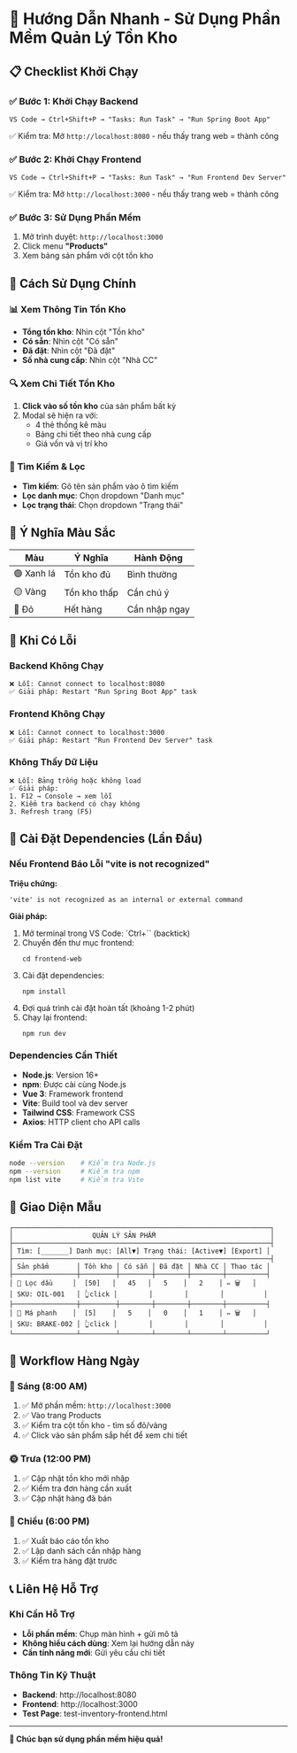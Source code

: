 # 🚀 Hướng Dẫn Nhanh - Sử Dụng Phần Mềm Quản Lý Tồn Kho

## 📋 Checklist Khởi Chạy

### ✅ Bước 1: Khởi Chạy Backend
```
VS Code → Ctrl+Shift+P → "Tasks: Run Task" → "Run Spring Boot App"
```
✅ Kiểm tra: Mở `http://localhost:8080` - nếu thấy trang web = thành công

### ✅ Bước 2: Khởi Chạy Frontend  
```
VS Code → Ctrl+Shift+P → "Tasks: Run Task" → "Run Frontend Dev Server"
```
✅ Kiểm tra: Mở `http://localhost:3000` - nếu thấy trang web = thành công

### ✅ Bước 3: Sử Dụng Phần Mềm
1. Mở trình duyệt: `http://localhost:3000`
2. Click menu **"Products"**
3. Xem bảng sản phẩm với cột tồn kho

## 🎯 Cách Sử Dụng Chính

### 📊 Xem Thông Tin Tồn Kho
- **Tổng tồn kho**: Nhìn cột "Tồn kho" 
- **Có sẵn**: Nhìn cột "Có sẵn"
- **Đã đặt**: Nhìn cột "Đã đặt"
- **Số nhà cung cấp**: Nhìn cột "Nhà CC"

### 🔍 Xem Chi Tiết Tồn Kho
1. **Click vào số tồn kho** của sản phẩm bất kỳ
2. Modal sẽ hiện ra với:
   - 4 thẻ thống kê màu
   - Bảng chi tiết theo nhà cung cấp
   - Giá vốn và vị trí kho

### 🔎 Tìm Kiếm & Lọc
- **Tìm kiếm**: Gõ tên sản phẩm vào ô tìm kiếm
- **Lọc danh mục**: Chọn dropdown "Danh mục"
- **Lọc trạng thái**: Chọn dropdown "Trạng thái"

## 🎨 Ý Nghĩa Màu Sắc

| Màu | Ý Nghĩa | Hành Động |
|-----|---------|-----------|
| 🟢 Xanh lá | Tồn kho đủ | Bình thường |
| 🟡 Vàng | Tồn kho thấp | Cần chú ý |
| 🔴 Đỏ | Hết hàng | Cần nhập ngay |

## 🔧 Khi Có Lỗi

### Backend Không Chạy
```
❌ Lỗi: Cannot connect to localhost:8080
✅ Giải pháp: Restart "Run Spring Boot App" task
```

### Frontend Không Chạy  
```
❌ Lỗi: Cannot connect to localhost:3000
✅ Giải pháp: Restart "Run Frontend Dev Server" task
```

### Không Thấy Dữ Liệu
```
❌ Lỗi: Bảng trống hoặc không load
✅ Giải pháp: 
1. F12 → Console → xem lỗi
2. Kiểm tra backend có chạy không
3. Refresh trang (F5)
```

## 🔧 Cài Đặt Dependencies (Lần Đầu)

### Nếu Frontend Báo Lỗi "vite is not recognized"

**Triệu chứng:**
```
'vite' is not recognized as an internal or external command
```

**Giải pháp:**
1. Mở terminal trong VS Code: `Ctrl+`` (backtick)
2. Chuyển đến thư mục frontend:
   ```
   cd frontend-web
   ```
3. Cài đặt dependencies:
   ```
   npm install
   ```
4. Đợi quá trình cài đặt hoàn tất (khoảng 1-2 phút)
5. Chạy lại frontend:
   ```
   npm run dev
   ```

### Dependencies Cần Thiết
- **Node.js**: Version 16+ 
- **npm**: Được cài cùng Node.js
- **Vue 3**: Framework frontend
- **Vite**: Build tool và dev server
- **Tailwind CSS**: Framework CSS
- **Axios**: HTTP client cho API calls

### Kiểm Tra Cài Đặt
```bash
node --version    # Kiểm tra Node.js
npm --version     # Kiểm tra npm
npm list vite     # Kiểm tra Vite
```

## 📱 Giao Diện Mẫu

```
┌─────────────────────────────────────────────────────────────────┐
│                    QUẢN LÝ SẢN PHẨM                             │
├─────────────────────────────────────────────────────────────────┤
│ Tìm: [_______] Danh mục: [All▼] Trạng thái: [Active▼] [Export] │
├─────────────────────────────────────────────────────────────────┤
│ Sản phẩm       │ Tồn kho │ Có sẵn │ Đã đặt │ Nhà CC │ Thao tác │
├────────────────┼─────────┼────────┼────────┼────────┼──────────┤
│ 🔧 Lọc dầu     │  [50]   │   45   │   5    │   2    │ ✏️ 🗑️   │
│ SKU: OIL-001   │ 👆click │        │        │        │          │
├────────────────┼─────────┼────────┼────────┼────────┼──────────┤
│ 🚗 Má phanh    │  [5]    │   5    │   0    │   1    │ ✏️ 🗑️   │
│ SKU: BRAKE-002 │ 👆click │        │        │        │          │
└────────────────┴─────────┴────────┴────────┴────────┴──────────┘
```

## 🚀 Workflow Hàng Ngày

### 🌅 Sáng (8:00 AM)
1. ✅ Mở phần mềm: `http://localhost:3000`
2. ✅ Vào trang Products
3. ✅ Kiểm tra cột tồn kho - tìm số đỏ/vàng
4. ✅ Click vào sản phẩm sắp hết để xem chi tiết

### 🌞 Trưa (12:00 PM)
1. ✅ Cập nhật tồn kho mới nhập
2. ✅ Kiểm tra đơn hàng cần xuất
3. ✅ Cập nhật hàng đã bán

### 🌙 Chiều (6:00 PM)
1. ✅ Xuất báo cáo tồn kho
2. ✅ Lập danh sách cần nhập hàng
3. ✅ Kiểm tra hàng đặt trước

## 📞 Liên Hệ Hỗ Trợ

### Khi Cần Hỗ Trợ
- **Lỗi phần mềm**: Chụp màn hình + gửi mô tả
- **Không hiểu cách dùng**: Xem lại hướng dẫn này
- **Cần tính năng mới**: Gửi yêu cầu chi tiết

### Thông Tin Kỹ Thuật
- **Backend**: http://localhost:8080
- **Frontend**: http://localhost:3000
- **Test Page**: test-inventory-frontend.html

---

**🎉 Chúc bạn sử dụng phần mềm hiệu quả!**
